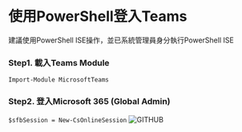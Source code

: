 # **使用PowerShell登入Teams**

建議使用PowerShell ISE操作，並已系統管理員身分執行PowerShell ISE

### **Step1. 載入Teams Module**
```Import-Module MicrosoftTeams```
### **Step2. 登入Microsoft 365 (Global Admin)**
```$sfbSession = New-CsOnlineSession```
![GITHUB](image/image1.jpg "C")
